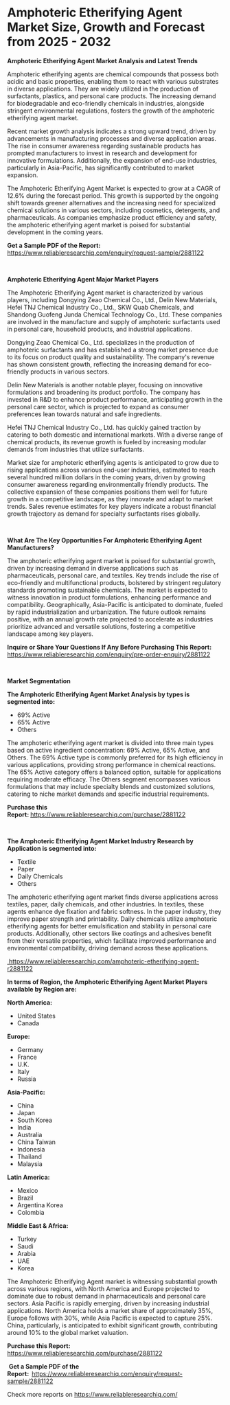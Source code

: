 <p><h1>Amphoteric Etherifying Agent Market Size, Growth and Forecast from 2025 - 2032</h1></p><p><strong>Amphoteric Etherifying Agent Market Analysis and Latest Trends</strong></p>
<p><p>Amphoteric etherifying agents are chemical compounds that possess both acidic and basic properties, enabling them to react with various substrates in diverse applications. They are widely utilized in the production of surfactants, plastics, and personal care products. The increasing demand for biodegradable and eco-friendly chemicals in industries, alongside stringent environmental regulations, fosters the growth of the amphoteric etherifying agent market.</p><p>Recent market growth analysis indicates a strong upward trend, driven by advancements in manufacturing processes and diverse application areas. The rise in consumer awareness regarding sustainable products has prompted manufacturers to invest in research and development for innovative formulations. Additionally, the expansion of end-use industries, particularly in Asia-Pacific, has significantly contributed to market expansion.</p><p>The Amphoteric Etherifying Agent Market is expected to grow at a CAGR of 12.6% during the forecast period. This growth is supported by the ongoing shift towards greener alternatives and the increasing need for specialized chemical solutions in various sectors, including cosmetics, detergents, and pharmaceuticals. As companies emphasize product efficiency and safety, the amphoteric etherifying agent market is poised for substantial development in the coming years.</p></p>
<p><strong>Get a Sample PDF of the Report:&nbsp;</strong> <a href="https://www.reliableresearchiq.com/enquiry/request-sample/2881122?utm_campaign=2180&utm_medium=2&utm_source=Github&utm_content=ia&utm_term=12032025&utm_id=amphoteric-etherifying-agent">https://www.reliableresearchiq.com/enquiry/request-sample/2881122</a></p>
<p>&nbsp;</p>
<p><strong>Amphoteric Etherifying Agent Major Market Players</strong></p>
<p><p>The Amphoteric Etherifying Agent market is characterized by various players, including Dongying Zeao Chemical Co., Ltd., Delin New Materials, Hefei TNJ Chemical Industry Co., Ltd., SKW Quab Chemicals, and Shandong Guofeng Junda Chemical Technology Co., Ltd. These companies are involved in the manufacture and supply of amphoteric surfactants used in personal care, household products, and industrial applications.</p><p>Dongying Zeao Chemical Co., Ltd. specializes in the production of amphoteric surfactants and has established a strong market presence due to its focus on product quality and sustainability. The company's revenue has shown consistent growth, reflecting the increasing demand for eco-friendly products in various sectors. </p><p>Delin New Materials is another notable player, focusing on innovative formulations and broadening its product portfolio. The company has invested in R&D to enhance product performance, anticipating growth in the personal care sector, which is projected to expand as consumer preferences lean towards natural and safe ingredients.</p><p>Hefei TNJ Chemical Industry Co., Ltd. has quickly gained traction by catering to both domestic and international markets. With a diverse range of chemical products, its revenue growth is fueled by increasing modular demands from industries that utilize surfactants.</p><p>Market size for amphoteric etherifying agents is anticipated to grow due to rising applications across various end-user industries, estimated to reach several hundred million dollars in the coming years, driven by growing consumer awareness regarding environmentally friendly products. The collective expansion of these companies positions them well for future growth in a competitive landscape, as they innovate and adapt to market trends. Sales revenue estimates for key players indicate a robust financial growth trajectory as demand for specialty surfactants rises globally.</p></p>
<p>&nbsp;</p>
<p><strong>What Are The Key Opportunities For Amphoteric Etherifying Agent Manufacturers?</strong></p>
<p><p>The amphoteric etherifying agent market is poised for substantial growth, driven by increasing demand in diverse applications such as pharmaceuticals, personal care, and textiles. Key trends include the rise of eco-friendly and multifunctional products, bolstered by stringent regulatory standards promoting sustainable chemicals. The market is expected to witness innovation in product formulations, enhancing performance and compatibility. Geographically, Asia-Pacific is anticipated to dominate, fueled by rapid industrialization and urbanization. The future outlook remains positive, with an annual growth rate projected to accelerate as industries prioritize advanced and versatile solutions, fostering a competitive landscape among key players.</p></p>
<p><strong>Inquire or Share Your Questions If Any Before Purchasing This Report:</strong> <a href="https://www.reliableresearchiq.com/enquiry/pre-order-enquiry/2881122?utm_campaign=2180&utm_medium=2&utm_source=Github&utm_content=ia&utm_term=12032025&utm_id=amphoteric-etherifying-agent">https://www.reliableresearchiq.com/enquiry/pre-order-enquiry/2881122</a></p>
<p>&nbsp;</p>
<p><strong>Market Segmentation</strong></p>
<p><strong>The Amphoteric Etherifying Agent Market Analysis by types is segmented into:</strong></p>
<p><ul><li>69% Active</li><li>65% Active</li><li>Others</li></ul></p>
<p><p>The amphoteric etherifying agent market is divided into three main types based on active ingredient concentration: 69% Active, 65% Active, and Others. The 69% Active type is commonly preferred for its high efficiency in various applications, providing strong performance in chemical reactions. The 65% Active category offers a balanced option, suitable for applications requiring moderate efficacy. The Others segment encompasses various formulations that may include specialty blends and customized solutions, catering to niche market demands and specific industrial requirements.</p></p>
<p><strong>Purchase this Report:&nbsp;</strong><a href="https://www.reliableresearchiq.com/purchase/2881122?utm_campaign=2180&utm_medium=2&utm_source=Github&utm_content=ia&utm_term=12032025&utm_id=amphoteric-etherifying-agent">https://www.reliableresearchiq.com/purchase/2881122</a></p>
<p>&nbsp;</p>
<p><strong>The Amphoteric Etherifying Agent Market Industry Research by Application is segmented into:</strong></p>
<p><ul><li>Textile</li><li>Paper</li><li>Daily Chemicals</li><li>Others</li></ul></p>
<p><p>The amphoteric etherifying agent market finds diverse applications across textiles, paper, daily chemicals, and other industries. In textiles, these agents enhance dye fixation and fabric softness. In the paper industry, they improve paper strength and printability. Daily chemicals utilize amphoteric etherifying agents for better emulsification and stability in personal care products. Additionally, other sectors like coatings and adhesives benefit from their versatile properties, which facilitate improved performance and environmental compatibility, driving demand across these applications.</p></p>
<p><a href="https://www.reliableresearchiq.com/amphoteric-etherifying-agent-r2881122?utm_campaign=2180&utm_medium=2&utm_source=Github&utm_content=ia&utm_term=12032025&utm_id=amphoteric-etherifying-agent">&nbsp;https://www.reliableresearchiq.com/amphoteric-etherifying-agent-r2881122</a></p>
<p><strong>In terms of Region, the Amphoteric Etherifying Agent Market Players available by Region are:</strong></p>
<p>
    <p> <strong> North America: </strong>
        <ul>
            <li>United States</li>
            <li>Canada</li>
        </ul>
        </p> 
    <p> <strong> Europe: </strong>
        <ul>
            <li>Germany</li>
            <li>France</li>
            <li>U.K.</li>
            <li>Italy</li>
            <li>Russia</li>
        </ul>
        </p> 
    <p> <strong> Asia-Pacific: </strong>
        <ul>
            <li>China</li>
            <li>Japan</li>
            <li>South Korea</li>
            <li>India</li>
            <li>Australia</li>
            <li>China Taiwan</li>
            <li>Indonesia</li>
            <li>Thailand</li>
            <li>Malaysia</li>
        </ul>
        </p> 
    <p> <strong> Latin America: </strong>
        <ul>
            <li>Mexico</li>
            <li>Brazil</li>
            <li>Argentina Korea</li>
            <li>Colombia</li>
        </ul>
        </p> 
    <p> <strong> Middle East & Africa: </strong>
        <ul>
            <li>Turkey</li>
            <li>Saudi</li>
            <li>Arabia</li>
            <li>UAE</li>
            <li>Korea</li>
        </ul>
    </p>
    </p>
<p><p>The Amphoteric Etherifying Agent market is witnessing substantial growth across various regions, with North America and Europe projected to dominate due to robust demand in pharmaceuticals and personal care sectors. Asia Pacific is rapidly emerging, driven by increasing industrial applications. North America holds a market share of approximately 35%, Europe follows with 30%, while Asia Pacific is expected to capture 25%. China, particularly, is anticipated to exhibit significant growth, contributing around 10% to the global market valuation.</p></p>
<p><strong>Purchase this Report: </strong><a href="https://www.reliableresearchiq.com/purchase/2881122?utm_campaign=2180&utm_medium=2&utm_source=Github&utm_content=ia&utm_term=12032025&utm_id=amphoteric-etherifying-agent">https://www.reliableresearchiq.com/purchase/2881122</a></p>
<p>&nbsp;<strong>Get a Sample PDF of the Report:&nbsp;&nbsp;</strong><a href="https://www.reliableresearchiq.com/enquiry/request-sample/2881122?utm_campaign=2180&utm_medium=2&utm_source=Github&utm_content=ia&utm_term=12032025&utm_id=amphoteric-etherifying-agent">https://www.reliableresearchiq.com/enquiry/request-sample/2881122</a></p>
<p><strong></strong></p>
<p>Check more reports on <a href="https://www.reliableresearchiq.com/?utm_campaign=2180&utm_medium=2&utm_source=Github&utm_content=ia&utm_term=12032025&utm_id=amphoteric-etherifying-agent">https://www.reliableresearchiq.com/</a></p>